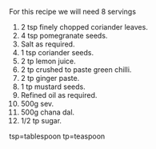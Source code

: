 For this recipe we will need 8 servings

1) 2 tsp finely chopped coriander leaves.
2) 4 tsp pomegranate seeds.
3) Salt as required.
4) 1 tsp coriander seeds.
5) 2 tp lemon juice.
6) 2 tp crushed to paste green chilli.
7) 2 tp ginger paste.
8) 1 tp mustard seeds.
9) Refined oil as required.
10) 500g sev.
11) 500g chana dal.
12) 1/2 tp sugar.

tsp=tablespoon
tp=teaspoon